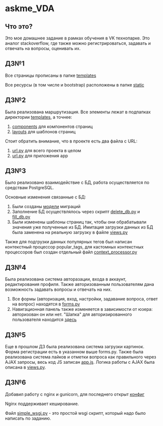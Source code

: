# askme_VDA

## Что это?
Это мое домашнее задание в рамках обучения в VK технопарке. Это аналог stackoverflow, где также можно регистрироваться, задавать и отвечать на вопросы, оценивать их. 

## ДЗ№1
Все страницы прописаны в папке <a href="https://github.com/David-bomb/askme_VDA/edit/main/templates/">templates</a>

Все ресурсы (в том числе и bootstrap) расположены в папке <a href="https://github.com/David-bomb/askme_VDA/edit/main/static/">static</a>

## ДЗ№2
Была реализована маршрутизация. Все элементы лежат в подпапках директории <a href="https://github.com/David-bomb/askme_VDA/tree/main/templates">templates</a>, а точнее:

1) <a href="https://github.com/David-bomb/askme_VDA/tree/main/templates/components"> components</a> для компонентов страниц
2) <a href="https://github.com/David-bomb/askme_VDA/tree/main/templates/layouts"> layouts</a> для шаблонов страниц

Стоит обратить внимание, что в проекте есть два файла с URL:
1) <a href="https://github.com/David-bomb/askme_VDA/blob/main/app/urls.py">url.py</a> для всего проекта в целом
2) <a href="https://github.com/David-bomb/askme_VDA/blob/main/askme_VDA/urls.py">url.py</a> для приложения app

## ДЗ№3
Было реализовано взаимодействие с БД, работа осуществляется по средствам PostgreSQL. 

Основные изменения связанные с БД:
1) Были созданы <a href="https://github.com/David-bomb/askme_VDA/tree/main/app/models.py">модели</a> миграций
2) Заполнение БД осуществлялось через скрипт <a href="https://github.com/David-bomb/askme_VDA/tree/main/app/management/commands/delete_db.py">delete_db.py</a> и <a href="https://github.com/David-bomb/askme_VDA/tree/main/app/management/commands/fill_db.py">fill_db.py</a> 
3) Были изменены шаблоны страниц так, чтобы они обрабатывали значения уже полученные из БД. Имитация загрузки данных из БД была заменена на реальную загрузку в файле <a href="https://github.com/David-bomb/askme_VDA/tree/main/app/views.py">views.py</a>

Также для подгрузки данных популярных тегов был написан контекстный процессор popular_tags, для кастомных контекстных процессоров был создан отдельный файл <a href="https://github.com/David-bomb/askme_VDA/blob/main/app/context_processor.py">context_processor.py</a>

## ДЗ№4
Была реализована система авторазации, входа в аккаунт, редактирования профиля. Также авторизованным пользователям дана возможность задавать вопросы и отвечать на них.

1) Все формы (авторизация, вход, настройки, задавание вопроса, ответ на вопрос) находятся в <a href="https://github.com/David-bomb/askme_VDA/tree/main/app/forms.py">forms.py</a>
2) Навигационная панель также изменяется в зависимости от юзера: авторизован он или нет. "Шапка" для авторизированного пользователя находится <a href="https://github.com/David-bomb/askme_VDA/tree/main/templates/components/base_reg_nav.html">здесь</a>

## ДЗ№5
Еще в прошлом ДЗ была реализована система загрузки картинок. Форма регистрации есть в указанном выше forms.py.
Также была реализована система лайков и отметки вопроса как правильного через AJAX запросы, весь код JS записан <a href="https://github.com/David-bomb/askme_VDA/blob/main/static/app.js">app.js</a>. Логика работы с AJAX была описана в <a href="https://github.com/David-bomb/askme_VDA/tree/main/app/views.py">views.py</a>.

## ДЗ№6
Добавил работу с nginx и gunicorn, для последнего открыт <a href="https://github.com/David-bomb/askme_VDA/blob/main/gunicorn_config.py">конфиг</a>

Nginx поддерживает кеширование.

Файл <a href="https://github.com/David-bomb/askme_VDA/blob/main/simple_wsgi.py">simple_wsgi.py</a> - это простой wsgi скрипт, который надо было написать по заданию.

